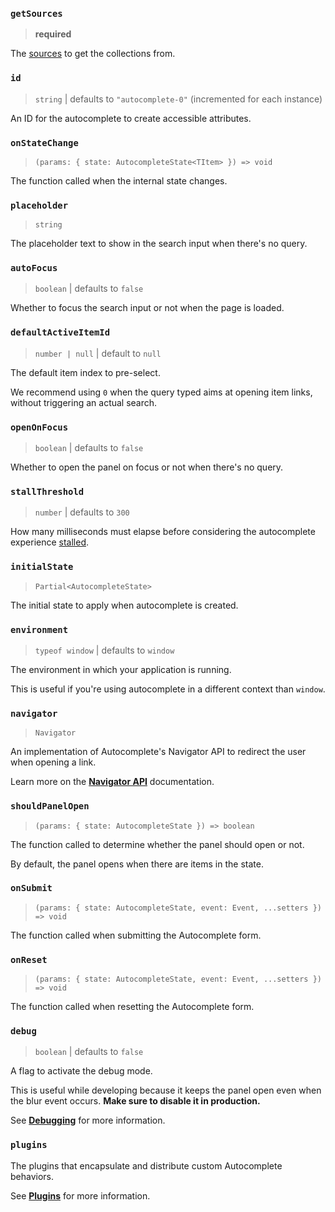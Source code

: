 ### `getSources`

> **required**

The [sources](/docs/sources) to get the collections from.

### `id`

> `string` | defaults to `"autocomplete-0"` (incremented for each instance)

An ID for the autocomplete to create accessible attributes.

### `onStateChange`

> `(params: { state: AutocompleteState<TItem> }) => void`

The function called when the internal state changes.

### `placeholder`

> `string`

The placeholder text to show in the search input when there's no query.

### `autoFocus`

> `boolean` | defaults to `false`

Whether to focus the search input or not when the page is loaded.

### `defaultActiveItemId`

> `number | null` | default to `null`

The default item index to pre-select.

We recommend using `0` when the query typed aims at opening item links, without triggering an actual search.

### `openOnFocus`

> `boolean` | defaults to `false`

Whether to open the panel on focus or not when there's no query.

### `stallThreshold`

> `number` | defaults to `300`

How many milliseconds must elapse before considering the autocomplete experience [stalled](/docs/state#status).

### `initialState`

> `Partial<AutocompleteState>`

The initial state to apply when autocomplete is created.

### `environment`

> `typeof window` | defaults to `window`

The environment in which your application is running.

This is useful if you're using autocomplete in a different context than `window`.

### `navigator`

> `Navigator`

An implementation of Autocomplete's Navigator API to redirect the user when opening a link.

Learn more on the [**Navigator API**](/docs/keyboard-navigation) documentation.

### `shouldPanelOpen`

> `(params: { state: AutocompleteState }) => boolean`

The function called to determine whether the panel should open or not.

By default, the panel opens when there are items in the state.

### `onSubmit`

> `(params: { state: AutocompleteState, event: Event, ...setters }) => void`

The function called when submitting the Autocomplete form.

### `onReset`

> `(params: { state: AutocompleteState, event: Event, ...setters }) => void`

The function called when resetting the Autocomplete form.

### `debug`

> `boolean` | defaults to `false`

A flag to activate the debug mode.

This is useful while developing because it keeps the panel open even when the blur event occurs. **Make sure to disable it in production.**

See [**Debugging**](/docs/debugging) for more information.

### `plugins`

The plugins that encapsulate and distribute custom Autocomplete behaviors.

See [**Plugins**](/docs/plugins) for more information.
